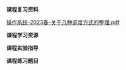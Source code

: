 <!-- tabs:start -->
**课程复习资料**

[操作系统-2023春-关于几种调度方式的整理.pdf](https://gh.hitcs.cc/https://raw.githubusercontent.com/HIT-OpenCS/CS_Courses/main/公共课程/操作系统/课程复习资料/操作系统-2023春-关于几种调度方式的整理.pdf)

**课程学习资源**

**课程实验指导**

**课程练习题目**

<!-- tabs:end -->